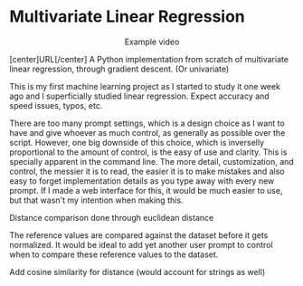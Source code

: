 # Multivariate Linear Regression
<p align="center">Example video</p>
[center]URL[/center]
A Python implementation from scratch of multivariate linear regression, through gradient descent. (Or univariate) 

This is my first machine learning project as I started to study it one week ago and I superficially studied linear regression. Expect accuracy and speed issues, typos, etc.

There are too many prompt settings, which is a design choice as I want to have and give whoever as much control, as generally as possible over the script. However, one big downside of this choice, which is inverselly proportional to the amount of control, is the easy of use and clarity. This is specially apparent in the command line. The more detail, customization, and control, the messier it is to read, the easier it is to make mistakes and also easy to forget implementation details as you type away with every new prompt. If I made a web interface for this, it would be much easier to use, but that wasn't my intention when making this.

Distance comparison done through euclidean distance

The reference values are compared against the dataset before it gets normalized. It would be ideal to add yet another user prompt to control when to compare these reference values to the dataset.

Add cosine similarity for distance (would account for strings as well)
